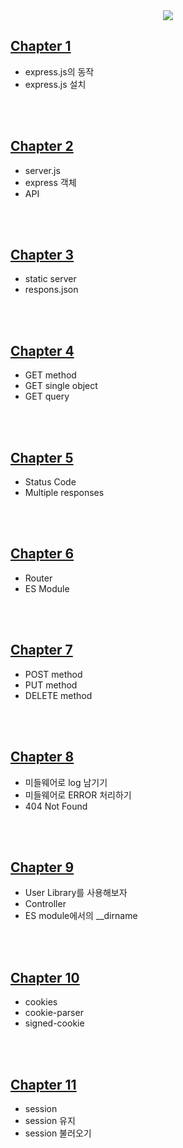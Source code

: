 <div align='center'>
  <img src="https://github.com/user-attachments/assets/210a7fa0-d4f1-4b2f-8be6-10ab6df4239d">
</div>

## [Chapter 1](https://github.com/DNA-B/Collection-Of-Exercises/blob/main/JS_ExpressPractice/chapter_summary/Chapter1.md)

-   express.js의 동작
-   express.js 설치

<br><br>

## [Chapter 2](https://github.com/DNA-B/Collection-Of-Exercises/blob/main/JS_ExpressPractice/chapter_summary/Chapter2.md)

-   server.js
-   express 객체
-   API

<br><br>

## [Chapter 3](https://github.com/DNA-B/Collection-Of-Exercises/blob/main/JS_ExpressPractice/chapter_summary/Chapter3.md)

-   static server
-   respons.json

<br><br>

## [Chapter 4](https://github.com/DNA-B/Collection-Of-Exercises/blob/main/JS_ExpressPractice/chapter_summary/Chapter4.md)

-   GET method
-   GET single object
-   GET query

<br><br>

## [Chapter 5](https://github.com/DNA-B/Collection-Of-Exercises/blob/main/JS_ExpressPractice/chapter_summary/Chapter5.md)

-   Status Code
-   Multiple responses

<br><br>

## [Chapter 6](https://github.com/DNA-B/Collection-Of-Exercises/blob/main/JS_ExpressPractice/chapter_summary/Chapter6.md)

-   Router
-   ES Module

<br><br>

## [Chapter 7](https://github.com/DNA-B/Collection-Of-Exercises/blob/main/JS_ExpressPractice/chapter_summary/Chapter7.md)

-   POST method
-   PUT method
-   DELETE method

<br><br>

## [Chapter 8](https://github.com/DNA-B/Collection-Of-Exercises/blob/main/JS_ExpressPractice/chapter_summary/Chapter8.md)

-   미들웨어로 log 남기기
-   미들웨어로 ERROR 처리하기
-   404 Not Found

<br><br>

## [Chapter 9](https://github.com/DNA-B/Collection-Of-Exercises/blob/main/JS_ExpressPractice/chapter_summary/Chapter9.md)

-   User Library를 사용해보자
-   Controller
-   ES module에서의 \_\_dirname

<br><br>

## [Chapter 10](https://github.com/DNA-B/Collection-Of-Exercises/blob/main/JS_ExpressPractice/chapter_summary/Chapter10.md)
-   cookies
-   cookie-parser
-   signed-cookie

<br><br>

## [Chapter 11](https://github.com/DNA-B/Collection-Of-Exercises/blob/main/JS_ExpressPractice/chapter_summary/Chapter11.md)

-   session
-   session 유지
-   session 불러오기

<br><br>
